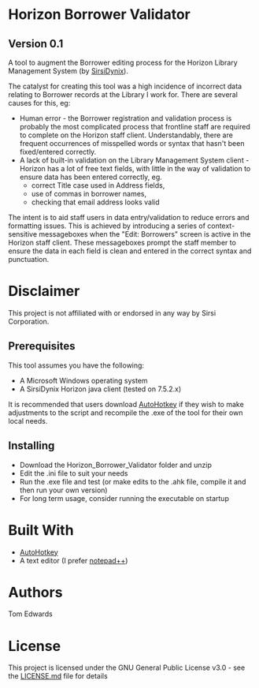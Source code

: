 # Horizon Borrower Validator
## Version 0.1
A tool to augment the Borrower editing process for the Horizon Library Management System (by [SirsiDynix](http://www.sirsidynix.com/)). 

The catalyst for creating this tool was a high incidence of incorrect data relating to Borrower records at the Library I work for. There are several causes for this, eg:
* Human error - the Borrower registration and validation process is probably the most complicated process that frontline staff are required to complete on the Horizon staff client. Understandably, there are frequent occurrences of misspelled words or syntax that hasn't been fixed/entered correctly.
* A lack of built-in validation on the Library Management System client - Horizon has a lot of free text fields, with little in the way of validation to ensure data has been entered correctly, eg. 
   * correct Title case used in Address fields, 
   * use of commas in borrower names, 
   * checking that email address looks valid

The intent is to aid staff users in data entry/validation to reduce errors and formatting issues. This is achieved by introducing a series of context-sensitive messageboxes when the "Edit: Borrowers" screen is active in the Horizon staff client. These messageboxes prompt the staff member to ensure the data in each field is clean and entered in the correct syntax and punctuation.

# Disclaimer
This project is not affiliated with or endorsed in any way by Sirsi Corporation.

## Prerequisites
This tool assumes you have the following:
* A Microsoft Windows operating system
* A SirsiDynix Horizon java client (tested on 7.5.2.x)

It is recommended that users download [AutoHotkey](https://autohotkey.com/) if they wish to make adjustments to the script and recompile the .exe of the tool for their own local needs.

## Installing

* Download the Horizon_Borrower_Validator folder and unzip
* Edit the .ini file to suit your needs
* Run the .exe file and test (or make edits to the .ahk file, compile it and then run your own version)
* For long term usage, consider running the executable on startup

# Built With
* [AutoHotkey](https://autohotkey.com/)
* A text editor (I prefer [notepad++](https://notepad-plus-plus.org/))

# Authors
Tom Edwards

# License
This project is licensed under the GNU General Public License v3.0 - see the [LICENSE.md](https://github.com/tomelabs/Horizon-borrower-validator/blob/master/LICENSE) file for details
